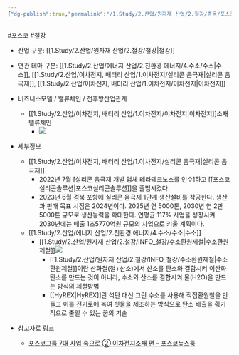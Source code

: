 ```yaml
---
{"dg-publish":true,"permalink":"/1.Study/2.산업/원자재 산업/2.철강/종목/포스코/","created":"2024-11-20T21:02:28.895+09:00","updated":"2025-06-26T13:22:02.560+09:00"}
---
```


#포스코 #철강 

- 산업 구분: [[1.Study/2.산업/원자재 산업/2.철강/철강\|철강]]


- 연관 테마 구분: [[1.Study/2.산업/에너지 산업/2.친환경 에너지/4.수소/수소\|수소]], [[1.Study/2.산업/이차전지, 배터리 산업/1.이차전지/실리콘 음극재\|실리콘 음극재]], [[1.Study/2.산업/이차전지, 배터리 산업/1.이차전지/이차전지\|이차전지]]


- 비즈니스모델 / 밸류체인 / 전후방산업관계
	- [[1.Study/2.산업/이차전지, 배터리 산업/1.이차전지/이차전지\|이차전지]]소재 밸류체인
		- ![](https://i.imgur.com/DlrQ9bL.png)

- 세부정보
	- [[1.Study/2.산업/이차전지, 배터리 산업/1.이차전지/실리콘 음극재\|실리콘 음극재]]
		- 2022년 7월 [실리콘 음극재 개발 업체 테라테크노스를 인수]하고 [[포스코실리콘솔루션\|포스코실리콘솔루션]]을 출범시켰다. 
		- 2023년 6월 경북 포항에 실리콘 음극재 1단계 생산설비를 착공한다. 생산과 판매 목표 시점은 2024년이다. 2025년 연 5000톤, 2030년 연 2만5000톤 규모로 생산능력을 확대한다. 연평균 117% 사업을 성장시켜 2030년에는 매출 1조5770억원 규모의 사업으로 키울 계획이다.
	- [[1.Study/2.산업/에너지 산업/2.친환경 에너지/4.수소/수소\|수소]]
		- [[1.Study/2.산업/원자재 산업/2.철강/INFO_철강/수소환원제철\|수소환원제철]]![](https://i.imgur.com/63OAyoy.png)
			- [[1.Study/2.산업/원자재 산업/2.철강/INFO_철강/수소환원제철\|수소환원제철]]이란 산화철(철+산소)에서 산소를 탄소와 결합시켜 이산화탄소를 만드는 것이 아니라, 수소와 산소를 결합시켜 물(H2O)을 만드는 방식의 제철방법
			- [[HyREX\|HyREX]]란 석탄 대신 그린 수소를 사용해 직접환원철을 만들고 이를 전기로에 녹여 쇳물을 제조하는 방식으로 탄소 배출을 획기적으로 줄일 수 있는 꿈의 기술


- 참고자료 링크
	- [포스코그룹 7대 사업 속으로 ② 이차전지소재 편 – 포스코뉴스룸](https://newsroom.posco.com/kr/%ed%8f%ac%ec%8a%a4%ec%bd%94%ea%b7%b8%eb%a3%b9-7%eb%8c%80-%ec%82%ac%ec%97%85-%ec%86%8d%ec%9c%bc%eb%a1%9c-%e2%91%a1-%ec%9d%b4%ec%b0%a8%ec%a0%84%ec%a7%80%ec%86%8c%ec%9e%ac-%ed%8e%b8/)